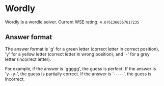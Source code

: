 # Wordly

Wordly is a wordle solver. Current WSE rating: ``4.8761368557817235``

## Answer format

The answer format is 'g' for a green letter (correct letter in correct position), 'y' for a yellow letter (correct letter in wrong position), and '-' for a grey letter (incorrect letter).

For example, if the answer is 'ggggg', the guess is perfect. If the answer is 'y--y-', the guess is partially correct. If the answer is '-----', the guess is incorrect.
